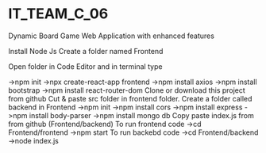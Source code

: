 # IT_TEAM_C_06
Dynamic Board Game Web Application with enhanced features

Install Node Js
Create a folder named Frontend

Open folder in Code Editor and in terminal type 

  ->npm init
  ->npx create-react-app frontend
  ->npm install axios
  ->npm install bootstrap
  ->npm install react-router-dom
Clone or download this project from github
Cut & paste src folder in frontend folder.
Create a folder called backend in Frontend
  ->npm init
  ->npm install cors
  ->npm install express
  ->npm install body-parser
  ->npm install mongo db
Copy paste index.js from from github (Frontend/backend)
To run frontend code 
  ->cd Frontend/frontend
  ->npm start
To run backebd code
  ->cd Frontend/backend
  ->node index.js
  
